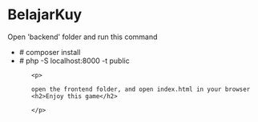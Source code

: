 # BelajarKuy
<p>
Open 'backend' folder and run this command
  <ul>
    <li># composer install</li> 
    <li># php -S localhost:8000 -t public</li>
  <ul>
</p>
    
    <p>
    
    open the frontend folder, and open index.html in your browser
    <h2>Enjoy this game</h2>
    
    </p>
